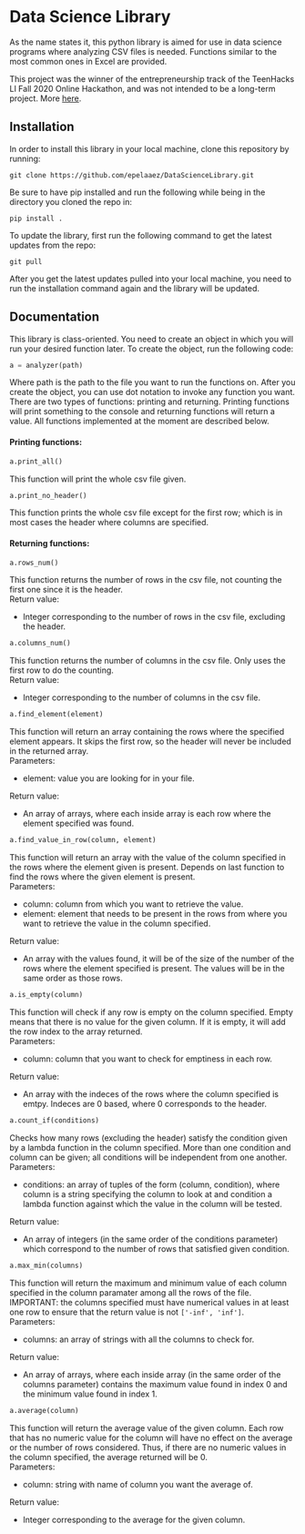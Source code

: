# Data Science Library
As the name states it, this python library is aimed for use in data science programs where analyzing CSV files is needed. Functions similar to the most common ones in Excel are provided. 

This project was the winner of the entrepreneurship track of the TeenHacks LI Fall 2020 Online Hackathon, and was not intended to be a long-term project. More [here](https://devpost.com/software/data-science-library).

## Installation
In order to install this library in your local machine, clone this repository by running:
```
git clone https://github.com/epelaaez/DataScienceLibrary.git
``` 
Be sure to have pip installed and run the following while being in the directory you cloned the repo in:
```
pip install .
```
To update the library, first run the following command to get the latest updates from the repo: 
```
git pull
```
After you get the latest updates pulled into your local machine, you need to run the installation command again and the library will be updated.

## Documentation
This library is class-oriented. You need to create an object in which you will run your desired function later. To create the object, run the following code:
```python
a = analyzer(path)
```
Where path is the path to the file you want to run the functions on. After you create the object, you can use dot notation to invoke any function you want. There are two types of functions: printing and returning. Printing functions will print something to the console and returning functions will return a value. All functions implemented at the moment are described below.

#### Printing functions:
```python
a.print_all()
```
This function will print the whole csv file given.

```python
a.print_no_header()
```
This function prints the whole csv file except for the first row; which is in most cases the header where columns are specified.

#### Returning functions:
```python
a.rows_num()
```
This function returns the number of rows in the csv file, not counting the first one since it is the header.  
Return value:
- Integer corresponding to the number of rows in the csv file, excluding the header.

```python
a.columns_num()
```
This function returns the number of columns in the csv file. Only uses the first row to do the counting.   
Return value:
- Integer corresponding to the number of columns in the csv file.

```python
a.find_element(element)
```
This function will return an array containing the rows where the specified element appears. It skips the first row, so the header will never be included in the returned array.   
Parameters:
- element: value you are looking for in your file.   

Return value:
- An array of arrays, where each inside array is each row where the element specified was found.

```python
a.find_value_in_row(column, element)
```
This function will return an array with the value of the column specified in the rows where the element given is present. Depends on last function to find the rows where the given element is present.   
Parameters:
- column: column from which you want to retrieve the value.
- element: element that needs to be present in the rows from where you want to retrieve the value in the column specified.   

Return value:
- An array with the values found, it will be of the size of the number of the rows where the element specified is present. The values will be in the same order as those rows.

```python
a.is_empty(column)
```
This function will check if any row is empty on the column specified. Empty means that there is no value for the given column. If it is empty, it will add the row index to the array returned.   
Parameters:
- column: column that you want to check for emptiness in each row.   

Return value:
- An array with the indeces of the rows where the column specified is emtpy. Indeces are 0 based, where 0 corresponds to the header.

```python
a.count_if(conditions)
```
Checks how many rows (excluding the header) satisfy the condition given by a lambda function in the column specified. More than one condition and column can be given; all conditions will be independent from one another.   
Parameters:
- conditions: an array of tuples of the form (column, condition), where column is a string specifying the column to look at and condition a lambda function against which the value in the column will be tested.   

Return value:
- An array of integers (in the same order of the conditions parameter) which correspond to the number of rows that satisfied given condition.

```python
a.max_min(columns)
```
This function will return the maximum and minimum value of each column specified in the column paramater among all the rows of the file. IMPORTANT: the columns specified must have numerical values in at least one row to ensure that the return value is not `['-inf', 'inf']`.   
Parameters:
- columns: an array of strings with all the columns to check for.   

Return value:
- An array of arrays, where each inside array (in the same order of the columns parameter) contains the maximum value found in index 0 and the minimum value found in index 1.

```python
a.average(column)
```
This function will return the average value of the given column. Each row that has no numeric value for the column will have no effect on the average or the number of rows considered. Thus, if there are no numeric values in the column specified, the average returned will be 0.   
Parameters:
- column: string with name of column you want the average of.   

Return value:
- Integer corresponding to the average for the given column.
